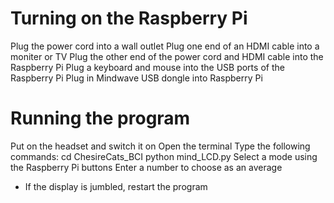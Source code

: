# Turning on the Raspberry Pi
Plug the power cord into a wall outlet
Plug one end of an HDMI cable into a moniter or TV
Plug the other end of the power cord and HDMI cable into the Raspberry Pi
Plug a keyboard and mouse into the USB ports of the Raspberry Pi
Plug in Mindwave USB dongle into Raspberry Pi

# Running the program
Put on the headset and switch it on
Open the terminal
Type the following commands: 
  cd ChesireCats_BCI
  python mind_LCD.py
Select a mode using the Raspberry Pi buttons
Enter a number to choose as an average
* If the display is jumbled, restart the program

